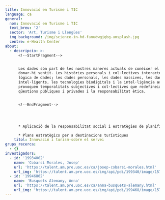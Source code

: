 ```yaml
---
title: Innovació en Turisme i TIC
language: ca
general:
  nom: Innovació en Turisme i TIC
  text_breu: '2'
  sector: 'Art, Turisme i Llengües'
  img_background: /img/science-in-hd-fanudwgjqbg-unsplash.jpg
  centre: e-Health Center
about:
  - descripcio: >-
      <!--StartFragment-->


      Les dades són part de les nostres maneres actuals de conèixer el món i de
      donar-hi sentit. Les històries personals i col·lectives interactuen amb la
      lògica de dades; les dades personals, les dades massives, les dades
      intel·ligents, les tecnologies biodigitals i la intel·ligència artificial
      provoquen temporalitats subjectives i col·lectives que redefineixen
      qüestions públiques i privades i la responsabilitat ètica.


      <!--EndFragment-->




      * Aplicació de la responsabilitat social i estratègies de planificació

      * Plans estratègics per a destinacions turístiques
    titol: Innovació i turism-sobre el servei
grups_recerca:
  - {}
investigadors:
  - id: '19934002'
    name: 'Cobarsí Morales, Josep'
    url: 'https://talent.am.pre.uoc.es/ca/josep-cobarsi-morales.html'
    url_img: 'https://talent.am.pre.uoc.es/img/api/pdi/199340/image/1573925681278'
  - id: '19946802'
    name: 'Busquets Alemany, Anna'
    url: 'https://talent.am.pre.uoc.es/ca/anna-busquets-alemany.html'
    url_img: 'https://talent.am.pre.uoc.es/img/api/pdi/199468/image/1573926377696'
---
```

